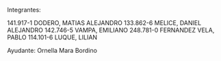 Integrantes:

141.917-1	DODERO, MATIAS ALEJANDRO
133.862-6	MELICE, DANIEL ALEJANDRO
142.746-5	VAMPA, EMILIANO
248.781-0	FERNANDEZ VELA, PABLO
114.101-6	LUQUE, LILIAN

Ayudante: Ornella Mara Bordino
